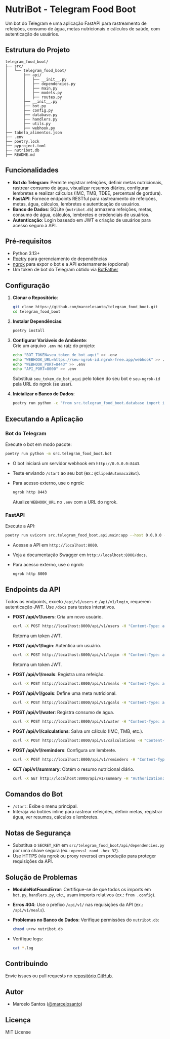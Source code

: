 
# NutriBot - Telegram Food Boot

Um bot do Telegram e uma aplicação FastAPI para rastreamento de refeições, consumo de água, metas nutricionais e cálculos de saúde, com autenticação de usuários.

## Estrutura do Projeto

```
telegram_food_boot/
├── src/
│   └── telegram_food_boot/
│       ├── api/
│       │   ├── __init__.py
│       │   ├── dependencies.py
│       │   ├── main.py
│       │   ├── models.py
│       │   ├── routes.py
│       ├── __init__.py
│       ├── bot.py
│       ├── config.py
│       ├── database.py
│       ├── handlers.py
│       ├── utils.py
│       ├── webhook.py
├── tabela_alimentos.json
├── .env
├── poetry.lock
├── pyproject.toml
├── nutribot.db
├── README.md

```

## Funcionalidades

-   **Bot do Telegram**: Permite registrar refeições, definir metas nutricionais, rastrear consumo de água, visualizar resumos diários, configurar lembretes e realizar cálculos (IMC, TMB, TDEE, percentual de gordura).
-   **FastAPI**: Fornece endpoints RESTful para rastreamento de refeições, metas, água, cálculos, lembretes e autenticação de usuários.
-   **Banco de Dados**: SQLite (`nutribot.db`) armazena refeições, metas, consumo de água, cálculos, lembretes e credenciais de usuários.
-   **Autenticação**: Login baseado em JWT e criação de usuários para acesso seguro à API.

## Pré-requisitos

-   Python 3.13+
-   [Poetry](https://python-poetry.org/) para gerenciamento de dependências
-   [ngrok](https://ngrok.com/) para expor o bot e a API externamente (opcional)
-   Um token de bot do Telegram obtido via [BotFather](https://t.me/BotFather)

## Configuração

1.  **Clonar o Repositório**:
    
    ```bash
    git clone https://github.com/marcelosanto/telegram_food_boot.git
    cd telegram_food_boot
    
    ```
    
2.  **Instalar Dependências**:
    
    ```bash
    poetry install
    
    ```
    
3.  **Configurar Variáveis de Ambiente**:  
    Crie um arquivo `.env` na raiz do projeto:
    
    ```bash
    echo "BOT_TOKEN=seu_token_de_bot_aqui" >> .env
    echo "WEBHOOK_URL=https://seu-ngrok-id.ngrok-free.app/webhook" >> .env
    echo "WEBHOOK_PORT=8443" >> .env
    echo "API_PORT=8000" >> .env
    
    ```
    
    Substitua `seu_token_de_bot_aqui` pelo token do seu bot e `seu-ngrok-id` pela URL do ngrok (se usar).
    
4.  **Inicializar o Banco de Dados**:
    
    ```bash
    poetry run python -c "from src.telegram_food_boot.database import init_db; import asyncio; asyncio.run(init_db())"
    
    ```
    

## Executando a Aplicação

### Bot do Telegram

Execute o bot em modo pacote:

```bash
poetry run python -m src.telegram_food_boot.bot

```

-   O bot iniciará um servidor webhook em `http://0.0.0.0:8443`.
-   Teste enviando `/start` ao seu bot (ex.: `@ClipedAutomacaiBot`).
-   Para acesso externo, use o ngrok:
    
    ```bash
    ngrok http 8443
    
    ```
    
    Atualize `WEBHOOK_URL` no `.env` com a URL do ngrok.

### FastAPI

Execute a API:

```bash
poetry run uvicorn src.telegram_food_boot.api.main:app --host 0.0.0.0 --port 8000

```

-   Acesse a API em `http://localhost:8000`.
-   Veja a documentação Swagger em `http://localhost:8000/docs`.
-   Para acesso externo, use o ngrok:
    
    ```bash
    ngrok http 8000
    
    ```
    

## Endpoints da API

Todos os endpoints, exceto `/api/v1/users` e `/api/v1/login`, requerem autenticação JWT. Use `/docs` para testes interativos.

-   **POST /api/v1/users**: Cria um novo usuário.
    
    ```bash
    curl -X POST http://localhost:8000/api/v1/users -H "Content-Type: application/json" -d '{"username": "testuser", "password": "testpassword"}'
    
    ```
    
    Retorna um token JWT.
    
-   **POST /api/v1/login**: Autentica um usuário.
    
    ```bash
    curl -X POST http://localhost:8000/api/v1/login -H "Content-Type: application/json" -d '{"username": "testuser", "password": "testpassword"}'
    
    ```
    
    Retorna um token JWT.
    
-   **POST /api/v1/meals**: Registra uma refeição.
    
    ```bash
    curl -X POST http://localhost:8000/api/v1/meals -H "Content-Type: application/json" -H "Authorization: Bearer <access_token>" -d '{"meal_type": "breakfast", "food_id": 1, "quantity": 100}'
    
    ```
    
-   **POST /api/v1/goals**: Define uma meta nutricional.
    
    ```bash
    curl -X POST http://localhost:8000/api/v1/goals -H "Content-Type: application/json" -H "Authorization: Bearer <access_token>" -d '{"nutrient": "energy_kcal", "value": 2000}'
    
    ```
    
-   **POST /api/v1/water**: Registra consumo de água.
    
    ```bash
    curl -X POST http://localhost:8000/api/v1/water -H "Content-Type: application/json" -H "Authorization: Bearer <access_token>" -d '{"amount": 2000}'
    
    ```
    
-   **POST /api/v1/calculations**: Salva um cálculo (IMC, TMB, etc.).
    
    ```bash
    curl -X POST http://localhost:8000/api/v1/calculations -H "Content-Type: application/json" -H "Authorization: Bearer <access_token>" -d '{"type": "IMC", "result": 22.5, "details": "Peso: 70kg, Altura: 1.75m"}'
    
    ```
    
-   **POST /api/v1/reminders**: Configura um lembrete.
    
    ```bash
    curl -X POST http://localhost:8000/api/v1/reminders -H "Content-Type: application/json" -H "Authorization: Bearer <access_token>" -d '{"type": "meal_reminder", "time": "12:00"}'
    
    ```
    
-   **GET /api/v1/summary**: Obtém o resumo nutricional diário.
    
    ```bash
    curl -X GET http://localhost:8000/api/v1/summary -H "Authorization: Bearer <access_token>"
    
    ```
    

## Comandos do Bot

-   `/start`: Exibe o menu principal.
-   Interaja via botões inline para rastrear refeições, definir metas, registrar água, ver resumos, cálculos e lembretes.

## Notas de Segurança

-   Substitua o `SECRET_KEY` em `src/telegram_food_boot/api/dependencies.py` por uma chave segura (ex.: `openssl rand -hex 32`).
-   Use HTTPS (via ngrok ou proxy reverso) em produção para proteger requisições da API.

## Solução de Problemas

-   **ModuleNotFoundError**: Certifique-se de que todos os imports em `bot.py`, `handlers.py`, etc., usam imports relativos (ex.: `from .config`).
-   **Erros 404**: Use o prefixo `/api/v1/` nas requisições da API (ex.: `/api/v1/meals`).
-   **Problemas no Banco de Dados**: Verifique permissões do `nutribot.db`:
    
    ```bash
    chmod u+rw nutribot.db
    
    ```
    
-   Verifique logs:
    
    ```bash
    cat *.log
    
    ```
    

## Contribuindo

Envie issues ou pull requests no [repositório GitHub](https://github.com/marcelosanto/telegram_food_boot).

## Autor

-   Marcelo Santos ([@marcelosanto](https://github.com/marcelosanto))

## Licença

MIT License